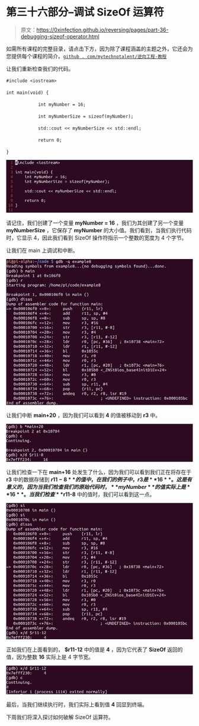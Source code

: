 # 第三十六部分–调试 SizeOf 运算符

> 原文：<https://0xinfection.github.io/reversing/pages/part-36-debugging-sizeof-operator.html>

如需所有课程的完整目录，请点击下方，因为除了课程涵盖的主题之外，它还会为您提供每个课程的简介。[`github . com/mytechnotalent/逆向工程-教程`](https://github.com/mytechnotalent/Reverse-Engineering-Tutorial)

让我们重新检查我们的代码。

```
#include <iostream>

int main(void) {

            int myNumber = 16;

            int myNumberSize = sizeof(myNumber);

            std::cout << myNumberSize << std::endl;

            return 0;

}

```

![](img/ecb8d02921fed3a91adfe6d085fbb3f0.png)

请记住，我们创建了一个变量 **myNumber = 16** ，我们为其创建了另一个变量 **myNumberSize** ，它保存了 **myNumber** 的大小值。我们看到，当我们执行代码时，它显示 4，因此我们看到 SizeOf 操作符指示一个整数的宽度为 4 个字节。

让我们在 main 上调试和中断。

![](img/70b8a95b374596d771d645eed18012df.png)

让我们中断 **main+20** ，因为我们可以看到 **4** 的值被移动到 **r3** 中。

![](img/c16617d5de6577618a43482818851d25.png)

让我们检查一下在 **main+16** 处发生了什么，因为我们可以看到我们正在将存在于 **r3** 中的数据存储到 **$r11-8** 的值中，在我们的例子中，r3 是 **16** 。这是有意义的，因为当我们检查我们的原始代码时， **myNumber** 的值实际上是 **16** 。当我们检查 **$r11-8** 中的值时，我们可以看到这一点。

![](img/dcccf66b3d942d76e383ff3a040b6c96.png)

正如我们在上面看到的， **$r11-12** 中的值是 **4** ，因为它代表了 **SizeOf** 返回的值，因为整数 **16** 实际上是 4 字节宽。

![](img/f8fe179f3b365d69881590ff0f84d9c1.png)

最后，当我们继续执行时，我们实际上看到值 **4** 回显到终端。

下周我们将深入探讨如何破解 SizeOf 运算符。